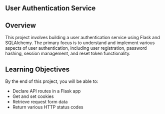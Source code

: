 ## User Authentication Service

## Overview
This project involves building a user authentication service using Flask and SQLAlchemy. The primary focus is to understand and implement various aspects of user authentication, including user registration, password hashing, session management, and reset token functionality.

## Learning Objectives
By the end of this project, you will be able to:

- Declare API routes in a Flask app
- Get and set cookies
- Retrieve request form data
- Return various HTTP status codes
